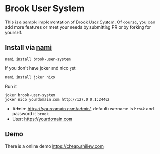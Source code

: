 # Brook User System

This is a sample implementation of [Brook User System](https://github.com/txthinking/brook/blob/master/protocol/user.md). Of course, you can add more features or meet your needs by submitting PR or by forking for yourself.

## Install via [nami](https://github.com/txthinking/nami)

```
nami install brook-user-system
```

If you don't have joker and nico yet

```
nami install joker nico
```

Run it

```
joker brook-user-system
joker nico yourdomain.com http://127.0.0.1:24402
```

- Admin: https://yourdomain.com/admin/, default username is `brook` and password is `brook`
- User: https://yourdomain.com

## Demo

There is a online demo https://cheap.shiliew.com
